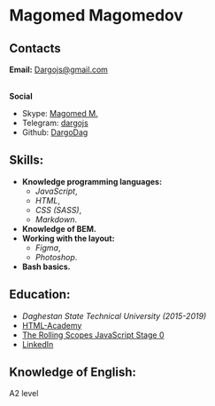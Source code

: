 # Magomed Magomedov
    
## Contacts
**Email:** [Dargojs@gmail.com](https://mail.google.com/mail/u/0/#inbox)<br>
<br>

**Social**
   * Skype: [Magomed M.](https://join.skype.com/invite/CWz9yBWOMrgu)
   * Telegram: [dargojs](https://t.me/dargojs)
   * Github: [DargoDag](https://github.com/DargoDag)

## Skills:
* **Knowledge programming languages:**
  * *JavaScript*,
  * *HTML*,
  * *CSS (SASS)*,
  * *Markdown*.
* **Knowledge of BEM.**
* **Working with the layout:**
  * *Figma*,
  * *Photoshop*.
* **Bash basics.**

## Education:
  * *Daghestan State Technical University (2015-2019)*
  * [HTML-Academy](https://htmlacademy.ru/intensive/htmlcss)
  * [The Rolling Scopes JavaScript Stage 0](https://rs.school/)
  * [LinkedIn](www.linkedin.com/in/magomed-magomedov-110a8420b)

## Knowledge of English:
A2 level
